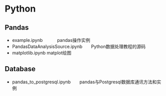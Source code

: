 # Python

## Pandas

* example.ipynb 　　　pandas操作实例
* PandasDataAnalysisSource.ipynb　　Python数据处理教程的源码
* matplotlib.ipynb  matplot绘图

## Database
* pandas_to_postgresql.ipynb　　pandas与Postgresql数据库通讯方法和实例
